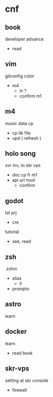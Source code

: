 
# cnf


## book

developer advance
- read


## vim

gitconfig color
- m4
  - ln ?
  - confirm m1


## m4

music data cp
- cp lib file
- upd ( refresh )


## holo song

svr mv, to skr vps
- doc cp fr m1
- api url mod
  - confirm


## godot

tst prj
- cre

tutorial
- see, read


## zsh

.zshrc
- alias
  - ll
- prompto


## astro

learn


## docker

learn
- read book


## skr-vps

setting at skr console
- firewall


